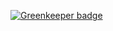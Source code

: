 
[![Greenkeeper badge](https://badges.greenkeeper.io/mauricedb/npm-test.svg)](https://greenkeeper.io/)
